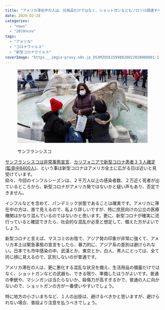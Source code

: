 ```yaml
---
title: "アメリカ滞在中の人は、日用品だけではなく、ショットガンなどもソロソロ調達すべき"
date: 2020-02-28
categories: 
  - "news"
  - "2019ncov"
tags: 
  - "アメリカ"
  - "コロナウイルス"
  - "新型コロナウイルス"
coverImage: "https___imgix-proxy.n8s.jp_DSXMZO5615998028022020000001-1.jpg"
---
```


<figure>

![](images/20200226-00164747-roupeiro-000-54-view.jpg)

<figcaption>

サンフランシスコ

</figcaption>

</figure>

[サンフランシスコは非常事態宣言](https://www3.nhk.or.jp/news/html/20200227/k10012303941000.html)、[カリフォニアで新型コロナ患者３３人確定(監査中8400人)](https://www.tokyo-np.co.jp/s/article/2020022801000829.html)、という事は新型コロナはアメリカ全土に広がる日は近いと見受けています。  
抑々、今回のインフルシーズンは、２千万人以上の感染者数、２万近く死者が出ているところから、新型コロナがアメリカ発ではないかと疑い声もあり、否定できません。

インフルなどを含めて、パンデミック状態であることは確実です。アメリカに滞在中の方は、直で見えるので、私より詳しいですが、特に庶民向けの公立の医療機関はかなり混んでいるのではないかと思います。更に、新型コロナが確実に流行っていると確認できたら、社会的な混乱が必至と想定して、備えた方がよいでしょう。

新型コロナと言えば、マスコミのお陰で、アジア発の印象が非常に強くて、アメリカ本土は緊急事態の宣言をしたら、暴力的に、アジア系の差別は避けられない。日本でも市中感染の中、武漢とか、東京とか、白人、黒人にとっては、全て同じ顔に見えるので、区別しないのが普通です。

アメリカ滞在の人は、更に悪化する混乱な状況を備え、生活用品の備蓄だけではなく、ショットガンなどの武器も、できる限り、準備したほうがよいです。普通の拳銃や、マシンガンは当たらないか、殺傷力が高すぎるかで、普通の人に向かないので、ショットガンの方が一番使いやすいでしょう。

特に地方の小さいまちなど、１人の出掛は、避けるべきかと思いますが、避けられない場合、普段より注意を払うべきでしょう。
